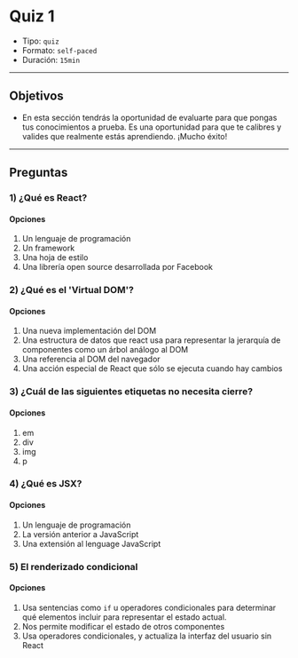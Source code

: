 # Quiz 1

- Tipo: `quiz`
- Formato: `self-paced`
- Duración: `15min`

***

## Objetivos

- En esta sección tendrás la oportunidad de evaluarte para que pongas tus
  conocimientos a prueba. Es una oportunidad para que te calibres y valides que
  realmente estás aprendiendo. ¡Mucho éxito!

***

## Preguntas

### 1) ¿Qué es React?

#### Opciones

1. Un lenguaje de programación
2. Un framework
3. Una hoja de estilo
4. Una librería open source desarrollada por Facebook

<solution style="display:none;">4</solution>

### 2) ¿Qué es el 'Virtual DOM'?

#### Opciones

1. Una nueva implementación del DOM
2. Una estructura de datos que react usa para representar la jerarquía de
   componentes como un árbol análogo al DOM
3. Una referencia al DOM del navegador
4. Una acción especial de React que sólo se ejecuta cuando hay cambios

<solution style="display:none;">2</solution>

### 3) ¿Cuál de las siguientes etiquetas no necesita cierre?

#### Opciones

1. em
2. div
3. img
4. p

<solution style="display:none;">3</solution>

### 4) ¿Qué es JSX?

#### Opciones

1. Un lenguaje de programación
2. La versión anterior a JavaScript
3. Una extensión al lenguage JavaScript

<solution style="display:none;">3</solution>

### 5) El renderizado condicional

#### Opciones

1. Usa sentencias como `if` u operadores condicionales para determinar qué
   elementos incluir para representar el estado actual.
2. Nos permite modificar el estado de otros componentes
3. Usa operadores condicionales, y actualiza la interfaz del usuario sin React

<solution style="display:none;">1</solution>
